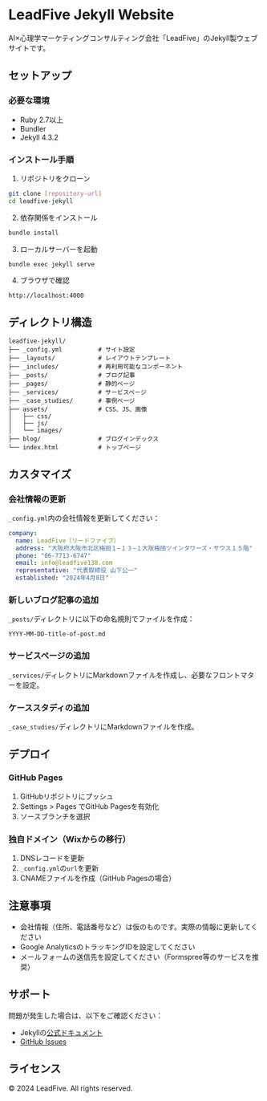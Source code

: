 # LeadFive Jekyll Website

AI×心理学マーケティングコンサルティング会社「LeadFive」のJekyll製ウェブサイトです。

## セットアップ

### 必要な環境

- Ruby 2.7以上
- Bundler
- Jekyll 4.3.2

### インストール手順

1. リポジトリをクローン
```bash
git clone [repository-url]
cd leadfive-jekyll
```

2. 依存関係をインストール
```bash
bundle install
```

3. ローカルサーバーを起動
```bash
bundle exec jekyll serve
```

4. ブラウザで確認
```
http://localhost:4000
```

## ディレクトリ構造

```
leadfive-jekyll/
├── _config.yml          # サイト設定
├── _layouts/            # レイアウトテンプレート
├── _includes/           # 再利用可能なコンポーネント
├── _posts/              # ブログ記事
├── _pages/              # 静的ページ
├── _services/           # サービスページ
├── _case_studies/       # 事例ページ
├── assets/              # CSS、JS、画像
│   ├── css/
│   ├── js/
│   └── images/
├── blog/                # ブログインデックス
└── index.html           # トップページ
```

## カスタマイズ

### 会社情報の更新

`_config.yml`内の会社情報を更新してください：

```yaml
company:
  name: LeadFive（リードファイブ）
  address: "大阪府大阪市北区梅田１−１３−１大阪梅田ツインタワーズ・サウス１５階"
  phone: "06-7713-6747"
  email: info@leadfive138.com
  representative: "代表取締役 山下公一"
  established: "2024年4月8日"
```

### 新しいブログ記事の追加

`_posts/`ディレクトリに以下の命名規則でファイルを作成：

```
YYYY-MM-DD-title-of-post.md
```

### サービスページの追加

`_services/`ディレクトリにMarkdownファイルを作成し、必要なフロントマターを設定。

### ケーススタディの追加

`_case_studies/`ディレクトリにMarkdownファイルを作成。

## デプロイ

### GitHub Pages

1. GitHubリポジトリにプッシュ
2. Settings > Pages でGitHub Pagesを有効化
3. ソースブランチを選択

### 独自ドメイン（Wixからの移行）

1. DNSレコードを更新
2. `_config.yml`の`url`を更新
3. CNAMEファイルを作成（GitHub Pagesの場合）

## 注意事項

- 会社情報（住所、電話番号など）は仮のものです。実際の情報に更新してください
- Google AnalyticsのトラッキングIDを設定してください
- メールフォームの送信先を設定してください（Formspree等のサービスを推奨）

## サポート

問題が発生した場合は、以下をご確認ください：

- Jekyllの[公式ドキュメント](https://jekyllrb.com/docs/)
- [GitHub Issues](https://github.com/jekyll/jekyll/issues)

## ライセンス

© 2024 LeadFive. All rights reserved.
